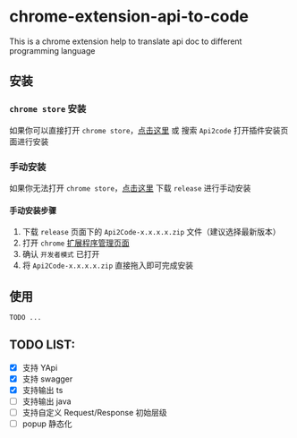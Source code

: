 # chrome-extension-api-to-code
This is a chrome extension help to translate api doc to different programming language

## 安装
### `chrome store` 安装
如果你可以直接打开 `chrome store`，[点击这里](https://chrome.google.com/webstore/detail/api2code/dbbfiofnhjdopgpkoagbdcnccakpjcgo) 或 搜索 `Api2code` 打开插件安装页面进行安装

### 手动安装
如果你无法打开 `chrome store`，[点击这里](https://github.com/hannq/chrome-extension-api-to-code/releases) 下载 `release` 进行手动安装

#### 手动安装步骤
1. 下载 `release` 页面下的 `Api2Code-x.x.x.x.zip` 文件（建议选择最新版本）
2. 打开 `chrome` [扩展程序管理页面](chrome://extensions/)
3. 确认 `开发者模式` 已打开
4. 将 `Api2Code-x.x.x.x.zip` 直接拖入即可完成安装

## 使用
`TODO ...`

## TODO LIST:
- [x] 支持 YApi
- [x] 支持 swagger
- [x] 支持输出 ts
- [ ] 支持输出 java
- [ ] 支持自定义 Request/Response 初始层级
- [ ] popup 静态化
